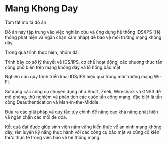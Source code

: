 # Mang Khong Day
Tóm tắt mô tả đồ án

Đồ án này tập trung vào việc nghiên cứu và ứng dụng hệ thống IDS/IPS (Hệ thống phát hiện và ngăn chặn xâm nhập) để bảo vệ môi trường mạng không dây.

Trong quá trình thực hiện, nhóm đã:

Trình bày cơ sở lý thuyết về IDS/IPS, cơ chế hoạt động, các phương thức tấn công phổ biến trên mạng không dây và lỗ hổng bảo mật.

Nghiên cứu quy trình triển khai IDS/IPS hiệu quả trong môi trường mạng Wi-Fi.

Sử dụng các công cụ chuyên dụng như Snort, Zeek, Wireshark và GNS3 để mô phỏng, thử nghiệm và phân tích các cuộc tấn công mạng, đặc biệt là tấn công Deauthentication và Man-in-the-Middle.

Đưa ra các giải pháp và quy tắc tùy chỉnh để nâng cao khả năng phát hiện và ngăn chặn các mối đe dọa.

Kết quả đạt được giúp sinh viên nắm vững kiến thức về an ninh mạng không dây, rèn luyện kỹ năng thực hành với các công cụ bảo mật và củng cố kiến thức thực tế trong việc bảo vệ hệ thống mạng.
